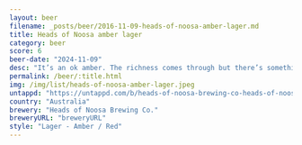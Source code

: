 ```yaml
---
layout: beer
filename: _posts/beer/2016-11-09-heads-of-noosa-amber-lager.md
title: Heads of Noosa amber lager
category: beer
score: 6
beer-date: "2024-11-09"
desc: "It’s an ok amber. The richness comes through but there’s something messing it up"
permalink: /beer/:title.html
img: /img/list/heads-of-noosa-amber-lager.jpeg
untappd: "https://untappd.com/b/heads-of-noosa-brewing-co-heads-of-noosa-brewing-co-amber-lager/3047911"
country: "Australia"
brewery: "Heads of Noosa Brewing Co."
breweryURL: "breweryURL"
style: "Lager - Amber / Red"
---
```

